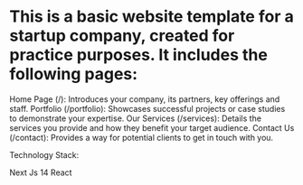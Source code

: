 # This is a basic website template for a startup company, created for practice purposes. It includes the following pages:

Home Page (/): Introduces your company, its partners, key offerings and staff.
Portfolio (/portfolio): Showcases successful projects or case studies to demonstrate your expertise.
Our Services (/services): Details the services you provide and how they benefit your target audience.
Contact Us (/contact): Provides a way for potential clients to get in touch with you.


Technology Stack:

Next Js 14
React